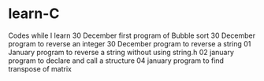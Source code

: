 # learn-C
Codes while I learn
30 December first program of Bubble sort
30 December program to reverse an integer
30 December program to reverse a string 
01 January program to reverse a string without using string.h
02 january program to declare and call a structure
04 january program to find transpose of matrix 
